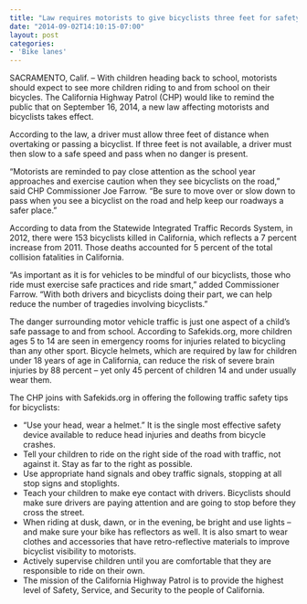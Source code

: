 ```yaml
---
title: "Law requires motorists to give bicyclists three feet for safety as new school year rolls in"
date: "2014-09-02T14:10:15-07:00"
layout: post
categories:
- 'Bike lanes'
---
```


SACRAMENTO, Calif. – With children heading back to school, motorists should expect to see more children riding to and from school on their bicycles. The California Highway Patrol (CHP) would like to remind the public that on September 16, 2014, a new law affecting motorists and bicyclists takes effect.

According to the law, a driver must allow three feet of distance when overtaking or passing a bicyclist. If three feet is not available, a driver must then slow to a safe speed and pass when no danger is present.

“Motorists are reminded to pay close attention as the school year approaches and exercise caution when they see bicyclists on the road,” said CHP Commissioner Joe Farrow. “Be sure to move over or slow down to pass when you see a bicyclist on the road and help keep our roadways a safer place.”

According to data from the Statewide Integrated Traffic Records System, in 2012, there were 153 bicyclists killed in California, which reflects a 7 percent increase from 2011. Those deaths accounted for 5 percent of the total collision fatalities in California.

“As important as it is for vehicles to be mindful of our bicyclists, those who ride must exercise safe practices and ride smart,” added Commissioner Farrow. “With both drivers and bicyclists doing their part, we can help reduce the number of tragedies involving bicyclists.”

The danger surrounding motor vehicle traffic is just one aspect of a child’s safe passage to and from school. According to Safekids.org, more children ages 5 to 14 are seen in emergency rooms for injuries related to bicycling than any other sport. Bicycle helmets, which are required by law for children under 18 years of age in California, can reduce the risk of severe brain injuries by 88 percent – yet only 45 percent of children 14 and under usually wear them.

The CHP joins with Safekids.org in offering the following traffic safety tips for bicyclists:

- “Use your head, wear a helmet.” It is the single most effective safety device available to reduce head injuries and deaths from bicycle crashes.
- Tell your children to ride on the right side of the road with traffic, not against it. Stay as far to the right as possible.
- Use appropriate hand signals and obey traffic signals, stopping at all stop signs and stoplights.
- Teach your children to make eye contact with drivers. Bicyclists should make sure drivers are paying attention and are going to stop before they cross the street.
- When riding at dusk, dawn, or in the evening, be bright and use lights – and make sure your bike has reflectors as well. It is also smart to wear clothes and accessories that have retro-reflective materials to improve bicyclist visibility to motorists.
- Actively supervise children until you are comfortable that they are responsible to ride on their own.
- The mission of the California Highway Patrol is to provide the highest level of Safety, Service, and Security to the people of California.